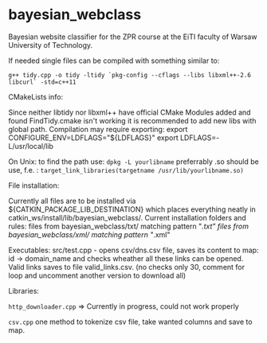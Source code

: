 # bayesian_webclass
Bayesian website classifier for the ZPR course at the EiTI faculty of Warsaw University of Technology.

If needed single files can be compiled with something similar to:
```
g++ tidy.cpp -o tidy -ltidy `pkg-config --cflags --libs libxml++-2.6 libcurl` -std=c++11
```

CMakeLists info:

Since neither libtidy nor libxml++ have official CMake Modules added and found FindTidy.cmake isn't working it is recommended to add new libs with global path.
Compilation may require exporting:
    export CONFIGURE_ENV=LDFLAGS="${LDFLAGS}"
    export LDFLAGS=-L/usr/local/lib


On Unix:
    to find the path use:   `dpkg -L yourlibname`
    preferrably .so should be use, f.e. : `target_link_libraries(targetname /usr/lib/yourlibname.so)`


File installation:

Currently all files are to be installed via ${CATKIN_PACKAGE_LIB_DESTINATION} which places everything neatly in catkin_ws/install/lib/bayesian_webclass/.
Current installation folders and rules:
    files from bayesian_webclass/txt/ matching pattern "*.txt"
    files from bayesian_webclass/xml/ matching pattern "*.xml"

Executables:
    src/test.cpp - opens csv/dns.csv file, saves its content to map: id -> domain_name  and checks wheather all these links can be opened. Valid links saves to file valid_links.csv. (no checks only 30, comment for loop and uncomment another version to download all)
   
Libraries:
    
`http_downloader.cpp` => Currently in progress, could not work properly
    
`csv.cpp`  one method to tokenize csv file, take wanted columns and save to map.

